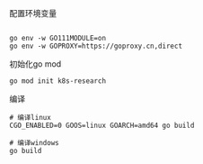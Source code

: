 配置环境变量
```shell

go env -w GO111MODULE=on
go env -w GOPROXY=https://goproxy.cn,direct
```

初始化go mod
```shell
go mod init k8s-research
```

编译
```shell
# 编译linux
CGO_ENABLED=0 GOOS=linux GOARCH=amd64 go build

# 编译windows
go build
```